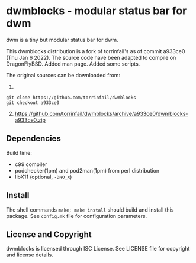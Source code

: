 dwmblocks - modular status bar for dwm
======================================
dwm is a tiny but modular status bar for dwm.

This dwmblocks distribution is a fork of torrinfail's as of commit
a933ce0 (Thu Jan 6 2022).  The source code have been adapted to
compile on DragonFlyBSD.  Added man page.  Added some scripts.

The original sources can be downloaded from:

  1.
    git clone https://github.com/torrinfail/dwmblocks
    git checkout a933ce0

  2. https://github.com/torrinfail/dwmblocks/archive/a933ce0/dwmblocks-a933ce0.zip


Dependencies
------------
Build time:
- c99 compiler
- podchecker(1pm) and pod2man(1pm) from perl distribution
- libX11 (optional, `-DNO_X`)


Install
-------
The shell commands `make; make install` should build and install this
package.  See `config.mk` file for configuration parameters.


License and Copyright
---------------------
dwmblocks is licensed through ISC License.
See LICENSE file for copyright and license details.


<!-- vim:ft=markdown:sw=2:ts=2:sts=2:et:cc=72:tw=70
End of file. -->
